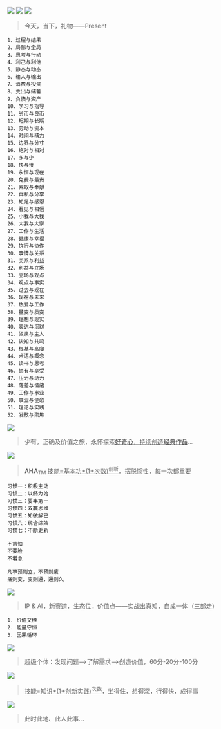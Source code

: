 
![](https://github.com/user-attachments/assets/3469e733-5505-496e-8066-2736c4e5f7cb)
![](https://github.com/user-attachments/assets/8100c0ce-6c7b-462f-b7b4-48670af9f1b7)
![](https://github.com/user-attachments/assets/77e71c6a-94d7-4847-a512-6673a2c10dba)
> 今天，当下，礼物——Present


```
1、过程与结果
2、局部与全局
3、思考与行动
4、利己与利他
5、静态与动态
6、输入与输出
7、消费与投资
8、支出与储蓄
9、负债与资产
10、学习与指导
11、劣币与良币
12、短期与长期
13、劳动与资本
14、时间与精力
15、边界与分寸
16、绝对与相对
17、多与少
18、快与慢
19、永恒与现在
20、免费与最贵
21、索取与奉献
22、自私与分享
23、知足与感恩
24、看见与相信
25、小我与大我
26、大我与大家
27、工作与生活
28、健康与幸福
29、执行与协作
30、事情与关系
31、关系与利益
32、利益与立场
33、立场与观点
34、观点与事实
35、过去与现在
36、现在与未来
37、热爱与工作
38、量变与质变
39、理想与现实
40、表达与沉默
41、奴隶与主人
42、认知与共鸣
43、根基与高度
44、术语与概念
45、读书与思考
46、拥有与享受
47、压力与动力
48、落差与情绪
49、工作与事业
50、事业与使命
51、理论与实践
52、发散与聚焦
```



![](https://github.com/user-attachments/assets/1db208a4-2d35-4c3f-9f0f-5311237f33cc)
> 少有，正确及价值之旅，永怀探索<ins>**好奇心**，持续创造<ins>**经典作品**</ins></ins>...

![](https://github.com/user-attachments/assets/36f46d9c-9f08-4c1d-a135-d7bdaf7de400)
> **AHA**<sub>TM</sub>  <ins>技能=基本功*(1+次数)<sup>创新</sup></ins>，摆脱惯性，每一次都重要

```
习惯一：积极主动
习惯二：以终为始
习惯三：要事第一
习惯四：双赢思维
习惯五：知彼解己
习惯六：统合综效
习惯七：不断更新

不害怕
不要脸
不着急

凡事预则立，不预则废
痛则变，变则通，通则久

```

![](https://github.com/user-attachments/assets/f297446e-d656-4195-a01d-b6ad0310f823)
> IP & AI，新赛道，生态位，价值点——实战出真知，自成一体（三部走）

```底层逻辑
1. 价值交换
2. 能量守恒
3. 因果循环
```

![](https://github.com/user-attachments/assets/cdcd888f-1007-41cf-bd21-174adba06828)
> 超级个体：发现问题-->了解需求-->创造价值，60分-20分-100分

![](https://github.com/user-attachments/assets/e725ad1a-655b-42d4-88cf-65b8169ff909)
> <ins>技能=知识*(1+创新实践)<sup>次数</sup></ins>，坐得住，想得深，行得快，成得事

![](https://github.com/user-attachments/assets/3176e81f-add7-4f02-8c33-cc184723d143)
> 此时此地、此人此事...


